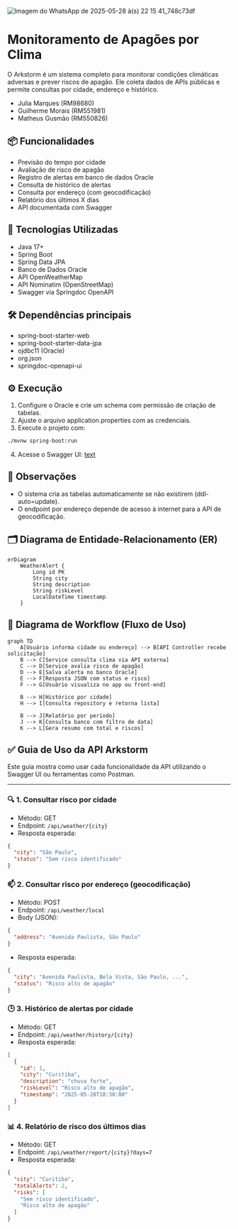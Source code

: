 ![Imagem do WhatsApp de 2025-05-28 à(s) 22 15 41_748c73df](https://github.com/user-attachments/assets/187f9cb7-0110-4cec-b5fc-011fb0454dcd)

# Monitoramento de Apagões por Clima

O Arkstorm é um sistema completo para monitorar condições climáticas adversas e prever riscos de apagão. Ele coleta dados de APIs públicas e permite consultas por cidade, endereço e histórico.

- Julia Marques (RM98680)
- Guilherme Morais (RM551981)
- Matheus Gusmão (RM550826)

## 📦 Funcionalidades

- Previsão do tempo por cidade
- Avaliação de risco de apagão
- Registro de alertas em banco de dados Oracle
- Consulta de histórico de alertas
- Consulta por endereço (com geocodificação)
- Relatório dos últimos X dias
- API documentada com Swagger

## 🚀 Tecnologias Utilizadas

- Java 17+
- Spring Boot
- Spring Data JPA
- Banco de Dados Oracle
- API OpenWeatherMap
- API Nominatim (OpenStreetMap)
- Swagger via Springdoc OpenAPI

## 🛠️ Dependências principais

- spring-boot-starter-web
- spring-boot-starter-data-jpa
- ojdbc11 (Oracle)
- org.json
- springdoc-openapi-ui

## ⚙️ Execução

1. Configure o Oracle e crie um schema com permissão de criação de tabelas.
2. Ajuste o arquivo application.properties com as credenciais.
3. Execute o projeto com:

```bash
./mvnw spring-boot:run
```
4. Acesse o Swagger UI:
[text](http://localhost:8080/swagger-ui.html)

## 📌 Observações

- O sistema cria as tabelas automaticamente se não existirem (ddl-auto=update).
- O endpoint por endereço depende de acesso à internet para a API de geocodificação.

## 🗂️ Diagrama de Entidade-Relacionamento (ER)

```mermaid
erDiagram
    WeatherAlert {
        Long id PK
        String city
        String description
        String riskLevel
        LocalDateTime timestamp
    }
```

## 🔁 Diagrama de Workflow (Fluxo de Uso)

```mermaid
graph TD
    A[Usuário informa cidade ou endereço] --> B[API Controller recebe solicitação]
    B --> C[Service consulta clima via API externa]
    C --> D[Service avalia risco de apagão]
    D --> E[Salva alerta no banco Oracle]
    E --> F[Resposta JSON com status e risco]
    F --> G[Usuário visualiza no app ou front-end]

    B --> H[Histórico por cidade]
    H --> I[Consulta repository e retorna lista]

    B --> J[Relatório por período]
    J --> K[Consulta banco com filtro de data]
    K --> L[Gera resumo com total e riscos]
```

## ✅ Guia de Uso da API Arkstorm

Este guia mostra como usar cada funcionalidade da API utilizando o Swagger UI ou ferramentas como Postman.

---

### 🔍 1. Consultar risco por cidade

- Método: GET  
- Endpoint: `/api/weather/{city}` 
- Resposta esperada:
```json
{
  "city": "São Paulo",
  "status": "Sem risco identificado"
}
```

### 📫 2. Consultar risco por endereço (geocodificação)

- Método: POST
- Endpoint: `/api/weather/local`
- Body (JSON):
```json
{
  "address": "Avenida Paulista, São Paulo"
}
```
- Resposta esperada:
```json
{
  "city": "Avenida Paulista, Bela Vista, São Paulo, ...",
  "status": "Risco alto de apagão"
}
```
### 🕒 3. Histórico de alertas por cidade

- Método: GET
- Endpoint: `/api/weather/history/{city}`
- Resposta esperada:
```json
[
  {
    "id": 1,
    "city": "Curitiba",
    "description": "chuva forte",
    "riskLevel": "Risco alto de apagão",
    "timestamp": "2025-05-28T18:30:00"
  }
]
```
### 📊 4. Relatório de risco dos últimos dias

- Método: GET
- Endpoint: `/api/weather/report/{city}?days=7`
- Resposta esperada:
```json
{
  "city": "Curitiba",
  "totalAlerts": 2,
  "risks": [
    "Sem risco identificado",
    "Risco alto de apagão"
  ]
}
```
